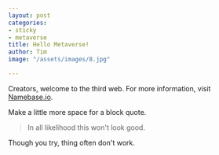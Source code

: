 ```yaml
---
layout: post
categories:
- sticky
- metaverse
title: Hello Metaverse!
author: Tim
image: "/assets/images/8.jpg"

---
```

Creators, welcome to the third web. For more information, visit [Namebase.io](https://www.namebase.io/ "Namebase.io").

Make a little more space for a block quote.

> In all likelihood this won't look good.

Though you try, thing often don't work.